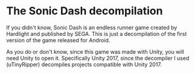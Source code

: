 # The Sonic Dash decompilation
If you didn't know, Sonic Dash is an endless runner game created by Hardlight and published by SEGA. This is just a decompilation of the first version of the game released for Android.

As you do or don't know, since this game was made with Unity, you will need Unity to open it. Specifically Unity 2017, since the decompiler I used (uTinyRipper) decompiles projects compatible with Unity 2017.